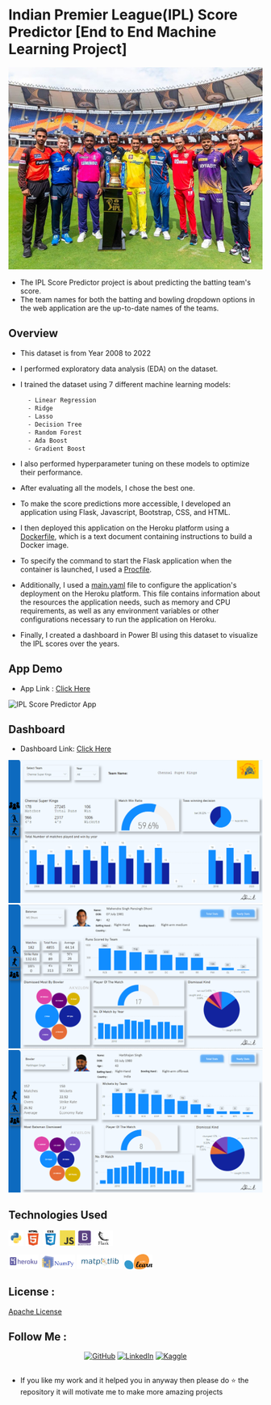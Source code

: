
# Indian Premier League(IPL) Score Predictor [End to End Machine Learning Project]

<img src="https://raw.githubusercontent.com/AdritPal08/IPL-Cricket-Score-Prediction-ML-Project-/main/readme_resources/IPL.jpg" width="750"  height="400" >


* The IPL Score Predictor project is about predicting the batting team's score.
* The team names for both the batting and bowling dropdown options in the web application are the up-to-date names of the teams.


## Overview

* This dataset is from Year 2008 to 2022
* I performed exploratory data analysis (EDA) on the dataset.
* I trained the dataset using 7 different machine learning models:
        
        - Linear Regression
        - Ridge
        - Lasso
        - Decision Tree
        - Random Forest
        - Ada Boost
        - Gradient Boost

* I also performed hyperparameter tuning on these models to optimize their performance.
* After evaluating all the models, I chose the best one.
* To make the score predictions more accessible, I developed an application using Flask, Javascript, Bootstrap, CSS, and HTML.
* I then deployed this application on the Heroku platform using a [Dockerfile](Dockerfile), which is a text document containing instructions to build a Docker image.
* To specify the command to start the Flask application when the container is launched, I used a [Procfile](Procfile).
* Additionally, I used a [main.yaml](/.github/workflows/main.yaml) file to configure the application's deployment on the Heroku platform. This file contains information about the resources the application needs, such as memory and CPU requirements, as well as any environment variables or other configurations necessary to run the application on Heroku.
* Finally, I created a dashboard in Power BI using this dataset to visualize the IPL scores over the years.

## App Demo
* App Link :  [Click Here](https://ipl-cricket-score-prediction.herokuapp.com/)

![IPL Score Predictor App](https://github.com/AdritPal08/IPL-Cricket-Score-Prediction-ML-Project-/blob/main/readme_resources/IPL%20Score%20Predictor%20App.gif)

## Dashboard
* Dashboard Link: [Click Here](https://app.powerbi.com/view?r=eyJrIjoiMGQ3MjQ2MTctMjUwNi00ZmI5LTkwNGItODZkYTUxYzUxOTdmIiwidCI6ImRmODY3OWNkLWE4MGUtNDVkOC05OWFjLWM4M2VkN2ZmOTVhMCJ9)

![S1](/readme_resources/dashboard/S1.png)
![S2](/readme_resources/dashboard/S2.png)
![S3](/readme_resources/dashboard/S3.png)

## Technologies Used
<code><img height="30" src="https://raw.githubusercontent.com/AdritPal08/IPL-Cricket-Score-Prediction-ML-Project-/main/readme_resources/python.png"></code>
<code><img height="30" src="https://raw.githubusercontent.com/AdritPal08/IPL-Cricket-Score-Prediction-ML-Project-/main/readme_resources/html.png"></code>
<code><img height="30" src="https://raw.githubusercontent.com/AdritPal08/IPL-Cricket-Score-Prediction-ML-Project-/main/readme_resources/css.png"></code>
<code><img height="30" src="https://raw.githubusercontent.com/AdritPal08/IPL-Cricket-Score-Prediction-ML-Project-/main/readme_resources/javascript.png"></code>
<code><img height="30" src="https://raw.githubusercontent.com/AdritPal08/IPL-Cricket-Score-Prediction-ML-Project-/main/readme_resources/Bootstrap.png"></code>
<code><img height="30" src="https://raw.githubusercontent.com/AdritPal08/IPL-Cricket-Score-Prediction-ML-Project-/main/readme_resources/flask.png"></code>

<code><img height="30" src="https://raw.githubusercontent.com/AdritPal08/IPL-Cricket-Score-Prediction-ML-Project-/main/readme_resources/heroku.png"></code>
<code><img height="30" src="https://raw.githubusercontent.com/AdritPal08/IPL-Cricket-Score-Prediction-ML-Project-/main/readme_resources/numpy.png"></code>
<code><img height="30" src="https://raw.githubusercontent.com/AdritPal08/IPL-Cricket-Score-Prediction-ML-Project-/main/readme_resources/matplotlib.png"></code>
<code><img height="30" src="https://raw.githubusercontent.com/AdritPal08/IPL-Cricket-Score-Prediction-ML-Project-/main/readme_resources/sikitlearn.png"></code>

## License :
[Apache License](LICENSE)

## Follow Me :
<div align="center">
    <a href="https://github.com/AdritPal08" target="_blank"><img src="https://img.shields.io/badge/-GitHub-black?style=flat-square&logo=github&colorB=555" alt="GitHub"></a>
    <a href="https://www.linkedin.com/in/adritpal/" target="_blank"><img src="https://img.shields.io/badge/-LinkedIn-blue?style=flat-square&logo=linkedin&logoColor=white&colorB=0077B5" alt="LinkedIn"></a>
    <a href="https://www.kaggle.com/adritpal08/" target="_blank"><img src="https://img.shields.io/badge/-Kaggle-teal?style=flat-square&logo=kaggle&logoColor=white&link=https://www.kaggle.com/adritpal08/" alt="Kaggle"></a>
</div>


## 
- If you like my work and it helped you in anyway then please do ⭐ the repository it will motivate me to make more amazing projects
